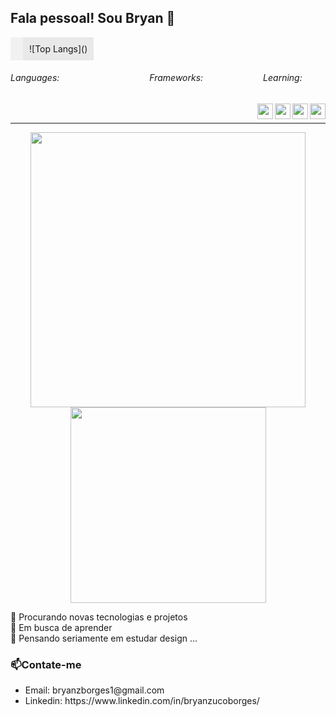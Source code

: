 ## Fala pessoal! Sou Bryan  👋

<div style="display: flex; flex-direction: row;">
  <div style="background-color: #f1f1f1; padding: 10px;">


  </div>
  <div style="background-color: #e9e9e9; padding: 10px;">
![Top Langs]()
  </div>
  
</div>

<div style="display: flex;">
  <h6>Languages:</h6>
  <img src="https://img.shields.io/badge/PHP-%20?style=flat-square&logo=php&logoColor=white&color=811100" height="16" />
  <img src="https://img.shields.io/badge/HTML-%20?style=flat-square&logo=html5&logoColor=white&color=700f0a" height="16" />
  <img src="https://img.shields.io/badge/C++-%20?style=flat-square&logo=c%2B%2B&logoColor=white&color=5f0d14" height="16" />
  <img src="https://img.shields.io/badge/CSS3-%20?style=flat-square&logo=css3&logoColor=white&color=4e0b1e" height="16" />
  <img src="https://img.shields.io/badge/JAVA-%20?style=flat-square&logo=java&logoColor=white&color=3e0928" height="16" />
  <img src="https://img.shields.io/badge/SASS-%20?style=flat-square&logo=sass&logoColor=white&color=2d0732" height="16" />
  <img src="https://img.shields.io/badge/TYPESCRIPT-%20?style=flat-square&logo=typescript&logoColor=white&color=1f053a" height="16" />
  <img src="https://img.shields.io/badge/PYTHON-%20?style=flat-square&logo=python&logoColor=white&color=130342" height="16"/>
  <img src="https://img.shields.io/badge/SQL-%20?style=flat-square&logo=mysql&logoColor=white&color=01004d" height="16"/>
  <h6>Frameworks:</h6>
  <img src="https://img.shields.io/badge/LARAVEL-%20?style=flat-square&logo=laravel&logoColor=white&color=811100" height="16" />
  <img src="https://img.shields.io/badge/LUMEN-%20?style=flat-square&logo=lumen&logoColor=white&color=6b0e0d" height="16" />
  <img src="https://img.shields.io/badge/VUE.JS-%20?style=flat-square&logo=vue.js&logoColor=white&color=550b1a" height="16" />
  <img src="https://img.shields.io/badge/BOOTSTRAP-%20?style=flat-square&logo=bootstrap&logoColor=white&color=3d0829" height="16" />
  <img src="https://img.shields.io/badge/BULMA-%20?style=flat-square&logo=bulma&logoColor=white&color=230538" height="16" />
  <img src="https://img.shields.io/badge/TAILWIND-%20?style=flat-square&logo=Tailwind%20CSS&logoColor=white&color=01004d" height="16" />
  
  <h6>Learning:</h6>
  <!--<img height="16" src="https://img.shields.io/badge/ELIXIR-%20?style=flat-square&logo=elixir&logoColor=white&color=811100" />-->
  <img height="16" src="https://img.shields.io/badge/RUST-%20?style=flat-square&logo=rust&logoColor=white&color=811200" />

</div>
&nbsp;
<a href="#">
  <img align="right" src="https://komarev.com/ghpvc/?username=13dev&style=flat-square" height="25" />
</a>



<a target="_blank" href="https://13dev.pt">
  <img align="right" src="globe(1).svg" height="25" width="25"/>
</a>
<a target="_blank" href="https://linkedin.com/in/leo-oliveira13">
  <img align="right" src="linkedin.svg" height="25" width="25" />
</a>

<a target="_blank" href="https://gitlab.com/13dev">
  <img align="right" src="gitlab(1).svg" height="25" width="25" />
</a>

---
<div align="center">
   
  <img src="https://github-readme-stats.vercel.app/api?username=bryantoken&show_icons=true&include_all_commits=true&line_height=20&hide_border=true&theme=graywhite" width="440"/>
    <img src="https://github-readme-stats.vercel.app/api/top-langs/?username=bryantoken&hide_progress=true" width="313" />
</div>

🔭 Procurando novas tecnologias e projetos<br>
🌱 Em busca de aprender<br>
🤔 Pensando seriamente em estudar design ...<br>

### 📫Contate-me
<ul>
  <li>
    Email: bryanzborges1@gmail.com
    
  </li>
  <li>
Linkedin: https://www.linkedin.com/in/bryanzucoborges/
  </li>
</ul>

